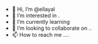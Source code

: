 - 👋 Hi, I’m @ellayal 
- 👀 I’m interested in .
- 🌱 I’m currently learning 
- 💞️ I’m looking to collaborate on ..
- 📫 How to reach me ....

<!---
ellayal/ellayal is a ✨ special ✨ repository because its `README.md` (this file) appears on your GitHub profile.
You can click the Preview link to take a look at your changes.
--->
